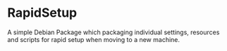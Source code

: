 # RapidSetup
A simple Debian Package which packaging individual settings, resources and scripts for rapid setup when moving to a new machine.
